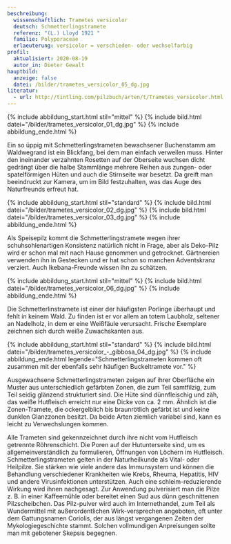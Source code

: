 ```yaml
---
beschreibung:
  wissenschaftlich: Trametes versicolor
  deutsch: Schmetterlingstramete
  referenz: "(L.) Lloyd 1921 "
  familie: Polyporaceae
  erlaeuterung: versicolor = verschieden- oder wechselfarbig
profil:
  aktualisiert: 2020-08-19
  autor_in: Dieter Gewalt
hauptbild:
  anzeige: false
  datei: /bilder/trametes_versicolor_05_dg.jpg
literatur:
  - url: http://tintling.com/pilzbuch/arten/t/Trametes_versicolor.html
---
```

{% include abbildung_start.html stil="mittel" %}
{% include bild.html datei="/bilder/trametes_versicolor_01_dg.jpg" %}
{% include abbildung_ende.html %}

Ein so üppig mit Schmetterlingstrameten bewachsener Buchenstamm am Waldwegrand ist ein Blickfang, bei dem man einfach verweilen muss. Hinter den ineinander verzahnten Rosetten auf der Oberseite wuchsen dicht gedrängt über die halbe Stammlänge mehrere Reihen aus zungen- oder spatelförmigen Hüten und auch die Stirnseite war besetzt. Da greift man beeindruckt zur Kamera, um im Bild festzuhalten, was das Auge des Naturfreunds erfreut hat.

{% include abbildung_start.html stil="standard" %}
{% include bild.html datei="/bilder/trametes_versicolor_02_dg.jpg" %}
{% include bild.html datei="/bilder/trametes_versicolor_03_dg.jpg" %}
{% include abbildung_ende.html %}

Als Speisepilz kommt die Schmetterlingstramete wegen ihrer schuhsohlenartigen Konsistenz natürlich nicht in Frage, aber als Deko-Pilz wird er schon mal mit nach Hause genommen und getrocknet. Gärtnereien verwenden ihn in Gestecken und er hat schon so manchen Adventskranz verziert. Auch Ikebana-Freunde wissen ihn zu schätzen.

{% include abbildung_start.html stil="mittel" %}
{% include bild.html datei="/bilder/trametes_versicolor_06_dg.jpg" %}
{% include abbildung_ende.html %}

Die Schmetterlinstramete ist einer der häufigsten Porlinge überhaupt und fehlt in keinem Wald. Zu finden ist er vor allem an totem Laubholz, seltener an Nadelholz, in dem er eine Weißfäule verursacht. Frische Exemplare zeichnen sich durch weiße Zuwachskanten aus.

{% include abbildung_start.html stil="standard" %}
{% include bild.html datei="/bilder/trametes_versicolor_-_gibbosa_04_dg.jpg" %}
{% include abbildung_ende.html legende="Schmetterlingstrameten kommen oft zusammen mit der ebenfalls sehr häufigen Buckeltramete vor." %}



Ausgewachsene Schmetterlingstrameten zeigen auf ihrer Oberfläche ein Muster aus unterschiedlich gefärbten Zonen, die zum Teil samtfilzig, zum Teil seidig glänzend strukturiert sind. Die Hüte sind dünnfleischig und zäh, das weiße Hutfleisch erreicht nur eine Dicke von ca. 2 mm. Ähnlich ist die Zonen-Tramete, die ockergelblich bis braunrötlich gefärbt ist und keine dunklen Glanzzonen besitzt. Da beide Arten ziemlich variabel sind, kann es leicht zu Verwechslungen kommen.

Alle Trameten sind gekennzeichnet durch ihre nicht vom Hutfleisch getrennte Röhrenschicht. Die Poren auf der Hutunterseite sind, um es allgemeinverständlich zu formulieren, Öffnungen von Löchern im Hutfleisch.
Schmetterlingstrameten gelten in der Naturheilkunde als Vital- oder Heilpilze. Sie stärken wie viele andere das Immunsystem und können die Behandlung verschiedener Krankheiten wie Krebs, Rheuma, Hepatitis, HIV und andere Virusinfektionen unterstützen. Auch eine schleim-reduzierende Wirkung wird ihnen nachgesagt. Zur Anwendung pulverisiert man die Pilze z. B. in einer Kaffeemühle oder bereitet einen Sud aus dünn geschnittenen Pilzscheibchen. Das Pilz-pulver wird auch im Internethandel, zum Teil als Wundermittel mit außerordentlichen Wirk-versprechen angeboten, oft unter dem Gattungsnamen Coriolis, der aus längst vergangenen Zeiten der Mykologiegeschichte stammt. Solchen vollmundigen Anpreisungen sollte man mit gebotener Skepsis begegnen.